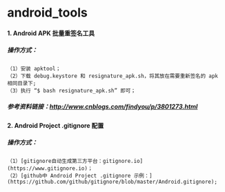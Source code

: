 # android_tools

#### 1. Android APK 批量重签名工具

##### 操作方式：
	（1）安装 apktool；
	（2）下载 debug.keystore 和 resignature_apk.sh，将其放在需要重新签名的 apk 相同目录下;
	（3）执行 “$ bash resignature_apk.sh” 即可；


##### 参考资料链接：http://www.cnblogs.com/findyou/p/3801273.html


#### 2. Android Project .gitignore 配置

##### 操作方式：
	（1）[gitignore自动生成第三方平台：gitignore.io](https://www.gitignore.io)；
	（2）[github中 Android Project .gitignore 示例：](https://github.com/github/gitignore/blob/master/Android.gitignore);
